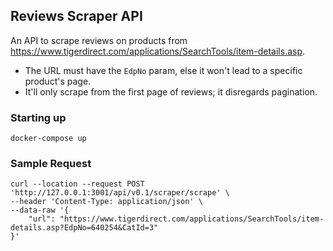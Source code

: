 ## Reviews Scraper API

An API to scrape reviews on products from https://www.tigerdirect.com/applications/SearchTools/item-details.asp.

- The URL must have the `EdpNo` param, else it won't lead to a specific product's page.
- It'll only scrape from the first page of reviews; it disregards pagination.

### Starting up

`docker-compose up`

### Sample Request

```
curl --location --request POST 'http://127.0.0.1:3001/api/v0.1/scraper/scrape' \
--header 'Content-Type: application/json' \
--data-raw '{
    "url": "https://www.tigerdirect.com/applications/SearchTools/item-details.asp?EdpNo=640254&CatId=3"
}'
```
